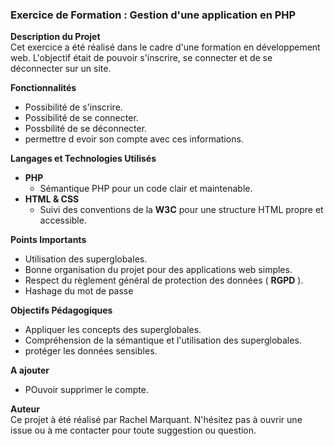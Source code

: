 ### Exercice de Formation : Gestion d'une application en PHP

**Description du Projet**  
Cet exercice a été réalisé dans le cadre d'une formation en développement web. 
L'objectif était de pouvoir s'inscrire, se connecter et de se déconnecter sur un site. 

**Fonctionnalités**
* Possibilité de s'inscrire.
* Possibilité de se connecter.
* Possbilité de se déconnecter.
* permettre d evoir son compte avec ces informations.

**Langages et Technologies Utilisés**
*  **PHP**
   * Sémantique PHP pour un code clair et maintenable.
* **HTML & CSS**
   * Suivi des conventions de la **W3C** pour une structure HTML propre et accessible.

**Points Importants**
* Utilisation des superglobales.
* Bonne organisation du projet pour des applications web simples.
* Respect du règlement général de protection des données ( **RGPD** ).
* Hashage du mot de passe
  
**Objectifs Pédagogiques**
* Appliquer les concepts des superglobales.
* Compréhension de la sémantique et l'utilisation des superglobales.
* protéger les données sensibles.
  
**A ajouter**
* POuvoir supprimer le compte.
  
**Auteur**  
Ce projet à été réalisé par Rachel Marquant.
N'hésitez pas à ouvrir une issue ou à me contacter pour toute suggestion ou question.
